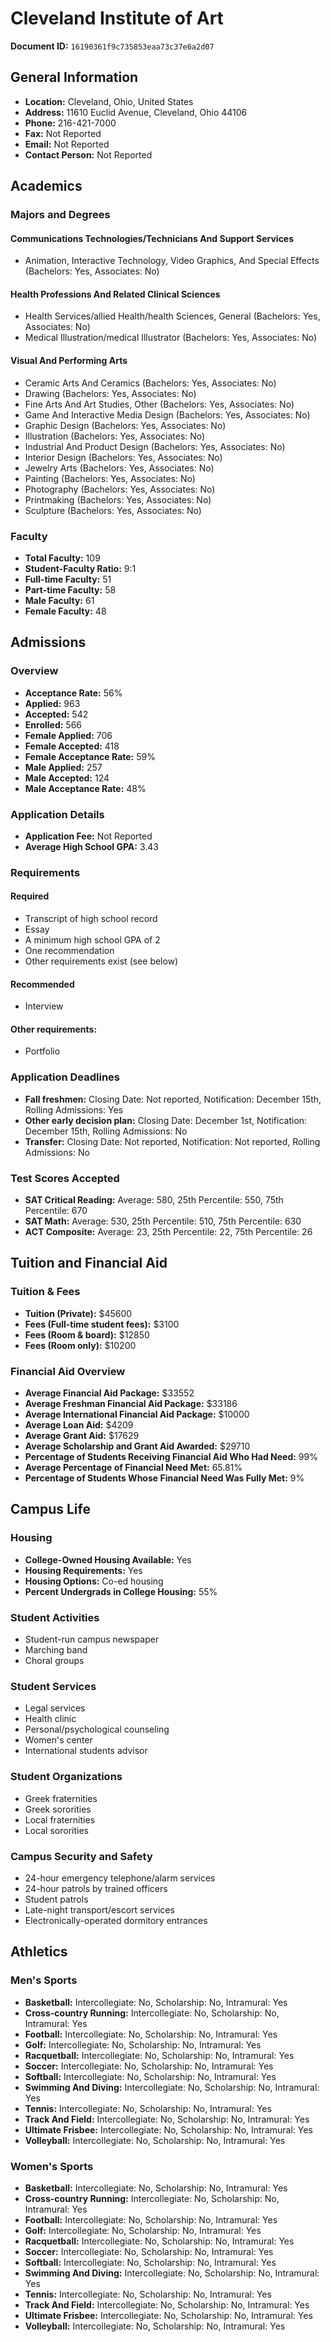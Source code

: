 # Cleveland Institute of Art

**Document ID:** `16190361f9c735853eaa73c37e6a2d07`

## General Information

- **Location:** Cleveland, Ohio, United States
- **Address:** 11610 Euclid Avenue, Cleveland, Ohio 44106
- **Phone:** 216-421-7000
- **Fax:** Not Reported
- **Email:** Not Reported
- **Contact Person:** Not Reported

## Academics

### Majors and Degrees

#### Communications Technologies/Technicians And Support Services

- Animation, Interactive Technology, Video Graphics, And Special Effects (Bachelors: Yes, Associates: No)

#### Health Professions And Related Clinical Sciences

- Health Services/allied Health/health Sciences, General (Bachelors: Yes, Associates: No)
- Medical Illustration/medical Illustrator (Bachelors: Yes, Associates: No)

#### Visual And Performing Arts

- Ceramic Arts And Ceramics (Bachelors: Yes, Associates: No)
- Drawing (Bachelors: Yes, Associates: No)
- Fine Arts And Art Studies, Other (Bachelors: Yes, Associates: No)
- Game And Interactive Media Design (Bachelors: Yes, Associates: No)
- Graphic Design (Bachelors: Yes, Associates: No)
- Illustration (Bachelors: Yes, Associates: No)
- Industrial And Product Design (Bachelors: Yes, Associates: No)
- Interior Design (Bachelors: Yes, Associates: No)
- Jewelry Arts (Bachelors: Yes, Associates: No)
- Painting (Bachelors: Yes, Associates: No)
- Photography (Bachelors: Yes, Associates: No)
- Printmaking (Bachelors: Yes, Associates: No)
- Sculpture (Bachelors: Yes, Associates: No)

### Faculty

- **Total Faculty:** 109
- **Student-Faculty Ratio:** 9:1
- **Full-time Faculty:** 51
- **Part-time Faculty:** 58
- **Male Faculty:** 61
- **Female Faculty:** 48

## Admissions

### Overview

- **Acceptance Rate:** 56%
- **Applied:** 963
- **Accepted:** 542
- **Enrolled:** 566
- **Female Applied:** 706
- **Female Accepted:** 418
- **Female Acceptance Rate:** 59%
- **Male Applied:** 257
- **Male Accepted:** 124
- **Male Acceptance Rate:** 48%

### Application Details

- **Application Fee:** Not Reported
- **Average High School GPA:** 3.43

### Requirements

#### Required

- Transcript of high school record
- Essay
- A minimum high school GPA of 2
- One recommendation
- Other requirements exist (see below)

#### Recommended

- Interview

#### Other requirements:

- Portfolio

### Application Deadlines

- **Fall freshmen:** Closing Date: Not reported, Notification: December 15th, Rolling Admissions: Yes
- **Other early decision plan:** Closing Date: December 1st, Notification: December 15th, Rolling Admissions: No
- **Transfer:** Closing Date: Not reported, Notification: Not reported, Rolling Admissions: No

### Test Scores Accepted

- **SAT Critical Reading:** Average: 580, 25th Percentile: 550, 75th Percentile: 670
- **SAT Math:** Average: 530, 25th Percentile: 510, 75th Percentile: 630
- **ACT Composite:** Average: 23, 25th Percentile: 22, 75th Percentile: 26

## Tuition and Financial Aid

### Tuition & Fees

- **Tuition (Private):** $45600
- **Fees (Full-time student fees):** $3100
- **Fees (Room & board):** $12850
- **Fees (Room only):** $10200

### Financial Aid Overview

- **Average Financial Aid Package:** $33552
- **Average Freshman Financial Aid Package:** $33186
- **Average International Financial Aid Package:** $10000
- **Average Loan Aid:** $4209
- **Average Grant Aid:** $17629
- **Average Scholarship and Grant Aid Awarded:** $29710
- **Percentage of Students Receiving Financial Aid Who Had Need:** 99%
- **Average Percentage of Financial Need Met:** 65.81%
- **Percentage of Students Whose Financial Need Was Fully Met:** 9%

## Campus Life

### Housing

- **College-Owned Housing Available:** Yes
- **Housing Requirements:** Yes
- **Housing Options:** Co-ed housing
- **Percent Undergrads in College Housing:** 55%

### Student Activities

- Student-run campus newspaper
- Marching band
- Choral groups

### Student Services

- Legal services
- Health clinic
- Personal/psychological counseling
- Women's center
- International students advisor

### Student Organizations

- Greek fraternities
- Greek sororities
- Local fraternities
- Local sororities

### Campus Security and Safety

- 24-hour emergency telephone/alarm services
- 24-hour patrols by trained officers
- Student patrols
- Late-night transport/escort services
- Electronically-operated dormitory entrances

## Athletics

### Men's Sports

- **Basketball:** Intercollegiate: No, Scholarship: No, Intramural: Yes
- **Cross-country Running:** Intercollegiate: No, Scholarship: No, Intramural: Yes
- **Football:** Intercollegiate: No, Scholarship: No, Intramural: Yes
- **Golf:** Intercollegiate: No, Scholarship: No, Intramural: Yes
- **Racquetball:** Intercollegiate: No, Scholarship: No, Intramural: Yes
- **Soccer:** Intercollegiate: No, Scholarship: No, Intramural: Yes
- **Softball:** Intercollegiate: No, Scholarship: No, Intramural: Yes
- **Swimming And Diving:** Intercollegiate: No, Scholarship: No, Intramural: Yes
- **Tennis:** Intercollegiate: No, Scholarship: No, Intramural: Yes
- **Track And Field:** Intercollegiate: No, Scholarship: No, Intramural: Yes
- **Ultimate Frisbee:** Intercollegiate: No, Scholarship: No, Intramural: Yes
- **Volleyball:** Intercollegiate: No, Scholarship: No, Intramural: Yes

### Women's Sports

- **Basketball:** Intercollegiate: No, Scholarship: No, Intramural: Yes
- **Cross-country Running:** Intercollegiate: No, Scholarship: No, Intramural: Yes
- **Football:** Intercollegiate: No, Scholarship: No, Intramural: Yes
- **Golf:** Intercollegiate: No, Scholarship: No, Intramural: Yes
- **Racquetball:** Intercollegiate: No, Scholarship: No, Intramural: Yes
- **Soccer:** Intercollegiate: No, Scholarship: No, Intramural: Yes
- **Softball:** Intercollegiate: No, Scholarship: No, Intramural: Yes
- **Swimming And Diving:** Intercollegiate: No, Scholarship: No, Intramural: Yes
- **Tennis:** Intercollegiate: No, Scholarship: No, Intramural: Yes
- **Track And Field:** Intercollegiate: No, Scholarship: No, Intramural: Yes
- **Ultimate Frisbee:** Intercollegiate: No, Scholarship: No, Intramural: Yes
- **Volleyball:** Intercollegiate: No, Scholarship: No, Intramural: Yes
